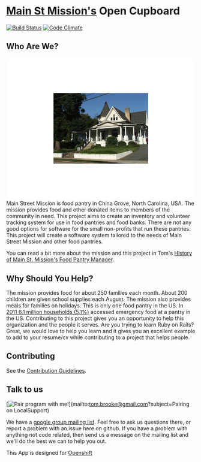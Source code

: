
# [Main St Mission's](http://www.mainstmission.org/) Open Cupboard

[![Build Status](https://secure.travis-ci.org/MainStMission/food-pantry-manager.png?branch=master)](http://travis-ci.org/MainStMission/food-pantry-manager) [![Code Climate](https://codeclimate.com/badge.png)](https://codeclimate.com/github/MainStMission/oc)
## Who Are We?

![Main Street Mission](/app/assets/images/msm.jpg)
Main Street Mission is food pantry in China Grove, North Carolina, USA. The mission provides food and other donated items to
members of the community in need. This project aims to create an inventory and volunteer tracking system for use in food pantries and
food banks. There are not any good options for software for the small non-profits that run these pantries. This project will create a
software system tailored to the needs of Main Street Mission and other food pantries.

You can read a bit more about the mission and this project in Tom's
[History of Main St. Mission's Food Pantry Manager](https://github.com/MainStMission/food-pantry-manager/blob/master/HISTORY.md).

## Why Should You Help?

The mission provides food for about 250 families each month. About 200 children are given school supplies each August. The mission also
provides meals for families on holidays. This is only one food pantry in the US. In [2011 6.1 million households (5.1%)](http://feedingamerica.org/hunger-in-america/hunger-facts/hunger-and-poverty-statistics.aspx)
accessed emergency food at a pantry in the US. Contributing to this project gives you an opportunity to help this organization and the people
it serves. Are you trying to learn Ruby on Rails? Great, we would love to help you learn and it gives you an excellent example to add to
your resume/cv while contributing to a project that helps people.

## Contributing


See the [Contribution Guidelines](https://github.com/MainStMission/food-pantry-manager/blob/master/CONTRIBUTING.md).

## Talk to us

[![Pair program with me!](http://pairprogramwith.me/badge.png)](mailto:tom.brooke@gmail.com?subject=Pairing on LocalSupport)

We have a [google group mailing list](https://groups.google.com/forum/?fromgroups#!forum/main-street-mission-development).
Feel free to ask us questions there, or report a problem with an issue here on github. If you have a problem with anything not code related,
then send us a message on the mailing list and we'll do the best we can to help you out.

This App is designed for [Openshift](http://openshift.github.io/documentation/oo_cartridge_guide.html#ruby)


